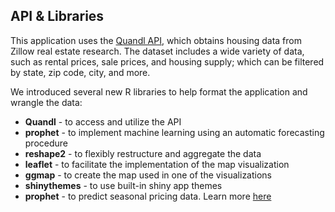 ## API & Libraries
This application uses the [Quandl API](https://www.quandl.com/data/ZILLOW-Zillow-Real-Estate-Research), which obtains housing data from Zillow real estate research. The dataset includes a wide variety of data, such as rental prices, sale prices, and housing supply; which can be filtered by state, zip code, city, and more.

We introduced several new R libraries to help format the application and wrangle the data:
* **Quandl** - to access and utilize the API
* **prophet** - to implement machine learning using an automatic forecasting procedure
* **reshape2** - to flexibly restructure and aggregate the data
* **leaflet** - to facilitate the implementation of the map visualization
* **ggmap** - to create the map used in one of the visualizations
* **shinythemes** - to use built-in shiny app themes
* **prophet** - to predict seasonal pricing data. Learn more [here](https://facebook.github.io/prophet/)
